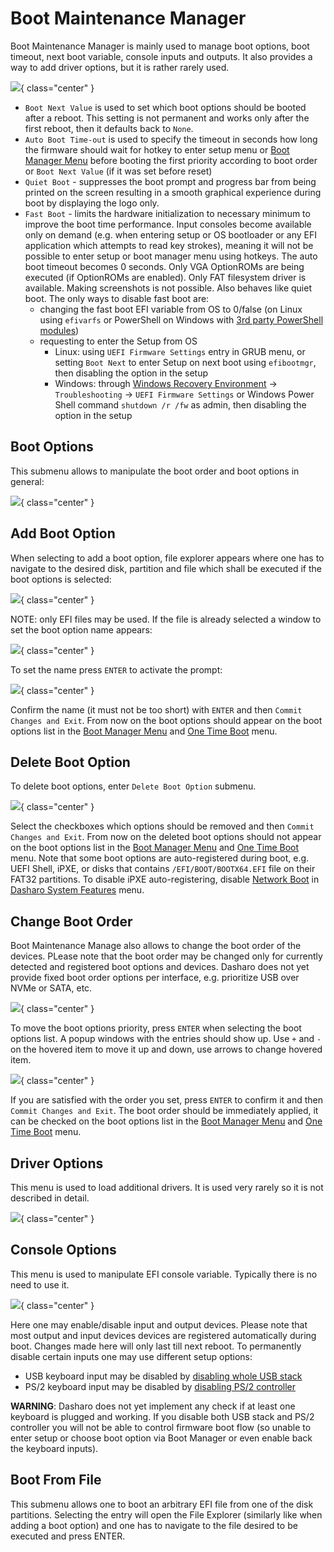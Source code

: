 # Boot Maintenance Manager

Boot Maintenance Manager is mainly used to manage boot options, boot timeout,
next boot variable, console inputs and outputs. It also provides a way to add
driver options, but it is rather rarely used.

![](../images/menus/boot_maint_mgr.jpeg){ class="center" }

* `Boot Next Value` is used to set which boot options should be booted after a
  reboot. This setting is not permanent and works only after the first reboot,
  then it defaults back to `None`.
* `Auto Boot Time-out` is used to specify the timeout in seconds how long the
  firmware should wait for hotkey to enter setup menu or [Boot Manager Menu](overview.md#boot-manager-menu)
  before booting the first priority according to boot order or
  `Boot Next Value` (if it was set before reset)
* `Quiet Boot` - suppresses the boot prompt and progress bar from being
  printed on the screen resulting in a smooth graphical experience during boot
  by displaying the logo only.
* `Fast Boot` - limits the hardware initialization to necessary minimum to
  improve the boot time performance. Input consoles become available only on
  demand (e.g. when entering setup or OS bootloader or any EFI application
  which attempts to read key strokes), meaning it will not be possible to
  enter setup or boot manager menu using hotkeys. The auto boot timeout
  becomes 0 seconds. Only VGA OptionROMs are being executed (if OptionROMs are
  enabled). Only FAT filesystem driver is available. Making screenshots is not
  possible. Also behaves like quiet boot. The only ways to disable fast boot
  are:
    - changing the fast boot EFI variable from OS to 0/false (on Linux using
      `efivarfs` or PowerShell on Windows with [3rd party PowerShell
      modules](https://www.powershellgallery.com/packages/UEFIv2))
    - requesting to enter the Setup from OS
        * Linux: using `UEFI Firmware Settings` entry in GRUB menu, or setting
         `Boot Next` to enter Setup on next boot using `efibootmgr`, then
         disabling the option in the setup
        * Windows: through [Windows Recovery
          Environment](https://support.microsoft.com/en-us/windows/windows-recovery-environment-0eb14733-6301-41cb-8d26-06a12b42770b)
          -> `Troubleshooting` -> `UEFI Firmware Settings` or Windows Power
          Shell command `shutdown /r /fw` as admin, then disabling the
          option in the setup

## Boot Options

This submenu allows to manipulate the boot order and boot options in general:

![](../images/menus/boot_opts.jpeg){ class="center" }

## Add Boot Option

When selecting to add a boot option, file explorer appears where one has to
navigate to the desired disk, partition and file which shall be executed if the
boot options is selected:

![](../images/menus/add_boot_opt.jpeg){ class="center" }

NOTE: only EFI files may be used. If the file is already selected a window to
set the boot option name appears:

![](../images/menus/add_boot_opt2.jpeg){ class="center" }

To set the name press `ENTER` to activate the prompt:

![](../images/menus/add_boot_opt3.jpeg){ class="center" }

Confirm the name (it must not be too short) with `ENTER` and then
`Commit Changes and Exit`. From now on the boot options should appear on the
boot options list in the [Boot Manager Menu](overview.md#boot-manager-menu)
and [One Time Boot](overview.md#one-time-boot) menu.

## Delete Boot Option

To delete boot options, enter `Delete Boot Option` submenu.

![](../images/menus/del_boot_opt.jpeg){ class="center" }

Select the checkboxes which options should be removed and then
`Commit Changes and Exit`. From now on the deleted boot options should not
appear on the boot options list in the [Boot Manager Menu](overview.md#boot-manager-menu)
and [One Time Boot](overview.md#one-time-boot) menu. Note that some boot
options are auto-registered during boot, e.g. UEFI Shell, iPXE, or
disks that contains `/EFI/BOOT/BOOTX64.EFI` file on their FAT32 partitions.
To disable iPXE auto-registering, disable [Network Boot](dasharo-system-features.md#networking-options)
in [Dasharo System Features](dasharo-system-features.md) menu.

## Change Boot Order

Boot Maintenance Manage also allows to change the boot order of the devices.
PLease note that the boot order may be changed only for currently detected and
registered boot options and devices. Dasharo does not yet provide fixed boot
order options per interface, e.g. prioritize USB over NVMe or SATA, etc.

![](../images/menus/boot_order.jpeg){ class="center" }

To move the boot options priority, press `ENTER` when selecting the boot
options list. A popup windows with the entries should show up. Use `+` and `-`
on the hovered item to move it up and down, use arrows to change hovered item.

![](../images/menus/boot_order2.jpeg){ class="center" }

If you are satisfied with the order you set, press `ENTER` to confirm it and
then `Commit Changes and Exit`. The boot order should be immediately applied,
it can be checked on the boot options list in the [Boot Manager Menu](overview.md#boot-manager-menu)
and [One Time Boot](overview.md#one-time-boot) menu.

## Driver Options

This menu is used to load additional drivers. It is used very rarely so it is
not described in detail.

![](../images/menus/driver_opts.jpeg){ class="center" }

## Console Options

This menu is used to manipulate EFI console variable. Typically there is no need
to use it.

![](../images/menus/console_opts.jpeg){ class="center" }

Here one may enable/disable input and output devices. Please note that most
output and input devices devices are registered automatically during boot.
Changes made here will only last till next reboot. To permanently disable
certain inputs one may use different setup options:

* USB keyboard input may be disabled by [disabling whole USB stack](dasharo-system-features.md#usb-configuration)
* PS/2 keyboard input may be disabled by [disabling PS/2 controller](dasharo-system-features.md#chipset-configuration)

**WARNING**: Dasharo does not yet implement any check if at least one keyboard
is plugged and working. If you disable both USB stack and PS/2 controller you
will not be able to control firmware boot flow (so unable to enter setup or
choose boot option via Boot Manager or even enable back the keyboard inputs).

## Boot From File

This submenu allows one to boot an arbitrary EFI file from one of the disk
partitions. Selecting the entry will open the File Explorer (similarly like
when adding a boot option) and one has to navigate to the file desired to be
executed and press ENTER.
